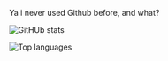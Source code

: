 Ya i never used Github before, and what?

![GitHUb stats](https://github-readme-stats.vercel.app/api?username=Kopydy&count_private=true&show_icons=true&theme=radical)

![Top languages](https://github-readme-stats.vercel.app/api/top-langs/?username=KOPYDY&show_icons=true&theme=radical)

